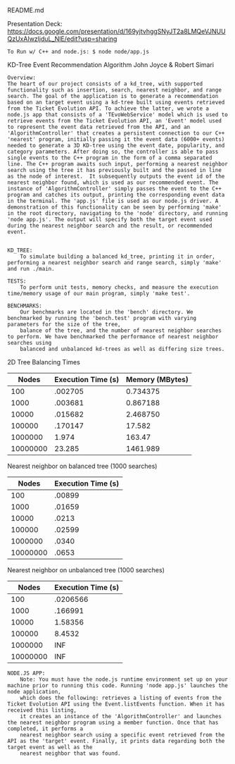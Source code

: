 README.md

Presentation Deck: https://docs.google.com/presentation/d/169yjtvhggSNyJT2a8LMQeVJNUUQzUxAIwzljduL_NlE/edit?usp=sharing

	To Run w/ C++ and node.js: $ node node/app.js

KD-Tree Event Recommendation Algorithm
John Joyce & Robert Simari

	Overview:
	The heart of our project consists of a kd_tree, with supported functionality such as insertion, search, nearest neighbor, and range search. The goal of the application is to generate a recommendation based on an target event using a kd-tree built using events retrieved from the Ticket Evolution API. To achieve the latter, we wrote a node.js app that consists of a 'TEvoWebService' model which is used to retrieve events from the Ticket Evolution API, an 'Event' model used to represent the event data retrieved from the API, and an 'AlgorithmController' that creates a persistent connection to our C++ 'nearest' program, initially passing it the event data (6000+ events) needed to generate a 3D KD-tree using the event date, popularity, and category parameters. After doing so, the controller is able to pass single events to the C++ program in the form of a comma separated line. The C++ program awaits such input, performing a nearest neighbor search using the tree it has previously built and the passed in line as the node of interest.  It subsequently outputs the event id of the nearest neighbor found, which is used as our recommended event. The instance of 'AlgorithmController' simply passes the event to the C++ program and catches its output, printing the corresponding event data in the terminal. The 'app.js' file is used as our node.js driver. A demonstration of this functionality can be seen by performing 'make' in the root directory, navigating to the 'node' directory, and running 'node app.js'. The output will specify both the target event used during the nearest neighbor search and the result, or recommended event.    


	KD_TREE:
		To simulate building a balanced kd_tree, printing it in order, performing a nearest neighbor search and range search, simply 'make' and run ./main.

	TESTS:
		To perform unit tests, memory checks, and measure the execution time/memory usage of our main program, simply 'make test'.

	BENCHMARKS:
		Our benchmarks are located in the 'bench' directory. We benchmarked by running the 'bench.test' program with varying parameters for the size of the tree,
		balance of the tree, and the number of nearest neighbor searches to perform. We have benchmarked the performance of nearest neighbor searches using
		balanced and unbalanced kd-trees as well as differing size trees.


2D Tree Balancing Times

| Nodes    | Execution Time (s) | Memory (MBytes) |
|----------|--------------------|-----------------|
| 100      | .002705            | 0.734375        |
| 1000     | .003681            | 0.867188        |
| 10000    | .015682            | 2.468750        |
| 100000   | .170147            | 17.582          |
| 1000000  | 1.974              | 163.47          |
| 10000000 | 23.285             | 1461.989        |

Nearest neighbor on balanced tree (1000 searches)

| Nodes    | Execution Time (s) |
|----------|--------------------|
| 100      | .00899             |
| 1000     | .01659             |
| 10000    | .0213              |
| 100000   | .02599             |
| 1000000  | .0340              |
| 10000000 | .0653              |

Nearest neighbor on unbalanced tree (1000 searches)

| Nodes    | Execution Time (s) |
|----------|--------------------|
| 100      | .0206566           |
| 1000     | .166991            |
| 10000    | 1.58356            |
| 100000   | 8.4532             |
| 1000000  | INF                |
| 10000000 | INF                |



	NODE.JS APP:
		Note: You must have the node.js runtime environment set up on your machine prior to running this code. Running 'node app.js' launches the node application,
		which does the following: retrieves a listing of events from the Ticket Evolution API using the Event.listEvents function. When it has received this listing,
		it creates an instance of the 'AlgorithmController' and launches the nearest neighbor program using a member function. Once that has completed, it performs a
		nearest neighbor search using a specific event retrieved from the API as the 'target' event. Finally, it prints data regarding both the target event as well as the
		nearest neighbor that was found.
